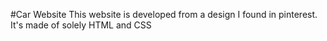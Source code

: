 #Car Website
This website is developed from a design I found in pinterest. It's made of solely HTML and CSS